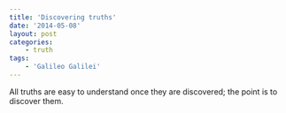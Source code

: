 ```yaml
---
title: 'Discovering truths'
date: '2014-05-08'
layout: post
categories:
    - truth
tags:
    - 'Galileo Galilei'
---
```


All truths are easy to understand once they are discovered; the point is to discover them.